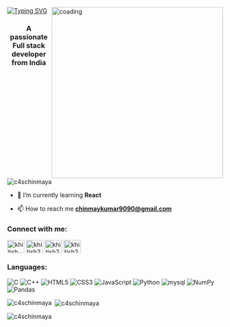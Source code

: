 <img align="right" alt="coading" width="400" src="https://www.lambdatest.com/resources/images/news24.gif">
<a href="https://git.io/typing-svg"><img src="https://readme-typing-svg.demolab.com?font=Fira+Code&weight=900&pause=1000&width=435&lines=Hi+%F0%9F%91%8B%2C+I'm+Chinmaya+Sahoo" alt="Typing SVG" /></a>
<h3 align="center">A passionate Full stack developer from India</h3>



<p align="left"> <img src="https://komarev.com/ghpvc/?username=c4schinmaya&label=Profile%20views&color=0e75b6&style=flat" alt="c4schinmaya" /> </p>

- 🌱 I’m currently learning **React**

- 📫 How to reach me **chinmaykumar9090@gmail.com**

<h3 align="left">Connect with me:</h3>
<p align="left">
    <a href="https://www.linkedin.com/in/chinmaya-sahoo-292146305/" target="blank"><img align="center" src="https://raw.githubusercontent.com/rahuldkjain/github-profile-readme-generator/master/src/images/icons/Social/linked-in-alt.svg" alt="khitish kumar pradhan" height="30" width="40" /></a>
    <a href="https://leetcode.com/u/chinmaykumar9090/" target="blank"><img align="center" src="https://raw.githubusercontent.com/rahuldkjain/github-profile-readme-generator/master/src/images/icons/Social/leet-code.svg" alt="khitish2004" height="30" width="40" /></a>
    <a href="https://www.codechef.com/users/knot_emus_49" target="blank"><img align="center" src="https://cdn.jsdelivr.net/npm/simple-icons@3.1.0/icons/codechef.svg" alt="khitish2004" height="30" width="40" /></a>
    <a href="https://codeforces.com/profile/Chinmayc4s" target="blank"><img align="center" src="https://raw.githubusercontent.com/rahuldkjain/github-profile-readme-generator/master/src/images/icons/Social/codeforces.svg" alt="khitish2004" height="30" width="40" /></a>
    </p>
    </div>

<h3 align="left">Languages:</h3>
<img src="https://img.shields.io/badge/c-%2300599C.svg?style=for-the-badge&logo=c&logoColor=white" alt="C" />
<img src="https://img.shields.io/badge/c++-%2300599C.svg?style=for-the-badge&logo=c%2B%2B&logoColor=white" alt="C++" />
<img src="https://img.shields.io/badge/html5-%23E34F26.svg?style=for-the-badge&logo=html5&logoColor=white" alt="HTML5" />
<img src="https://img.shields.io/badge/css3-%231572B6.svg?style=for-the-badge&logo=css3&logoColor=white" alt="CSS3" />
<img src="https://img.shields.io/badge/javascript-%23323330.svg?style=for-the-badge&logo=javascript&logoColor=%23F7DF1E" alt="JavaScript" />
<img src="https://img.shields.io/badge/python-3670A0?style=for-the-badge&logo=python&logoColor=ffdd54" alt="Python" />
<img src="https://img.shields.io/badge/mysql-4479A1.svg?style=for-the-badge&logo=mysql&logoColor=white" alt="mysql" />
<img src="https://img.shields.io/badge/numpy-%23013243.svg?style=for-the-badge&logo=numpy&logoColor=white" alt="NumPy">
<img src="https://img.shields.io/badge/pandas-%23150458.svg?style=for-the-badge&logo=pandas&logoColor=white" alt="Pandas">

<p><img align="left" src="https://github-readme-stats.vercel.app/api/top-langs?username=c4schinmaya&show_icons=true&locale=en&layout=compact" alt="c4schinmaya" /></p>

<p>&nbsp;<img align="center" src="https://github-readme-stats.vercel.app/api?username=c4schinmaya&show_icons=true&locale=en" alt="c4schinmaya" /></p>

<p><img align="center" src="https://github-readme-streak-stats.herokuapp.com/?user=c4schinmaya&" alt="c4schinmaya" /></p>
